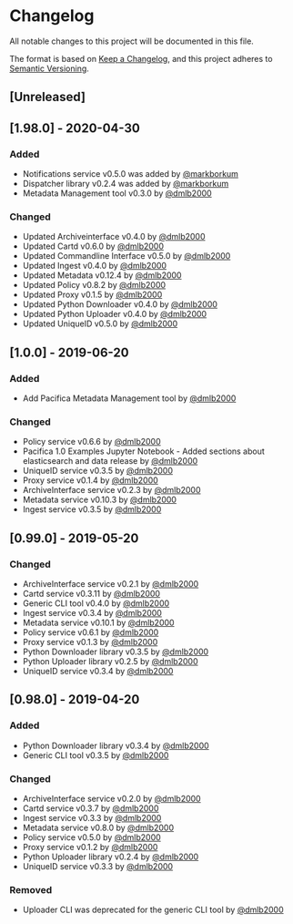 # Changelog
All notable changes to this project will be documented in this file.

The format is based on [Keep a Changelog](https://keepachangelog.com/en/1.0.0/),
and this project adheres to [Semantic Versioning](https://semver.org/spec/v2.0.0.html).

## [Unreleased]


## [1.98.0] - 2020-04-30
### Added
- Notifications service v0.5.0 was added by [@markborkum](https://github.com/markborkum)
- Dispatcher library v0.2.4 was added by [@markborkum](https://github.com/markborkum)
- Metadata Management tool v0.3.0 by [@dmlb2000](https://github.com/dmlb2000)

### Changed
- Updated Archiveinterface v0.4.0 by [@dmlb2000](https://github.com/dmlb2000)
- Updated Cartd v0.6.0 by [@dmlb2000](https://github.com/dmlb2000)
- Updated Commandline Interface v0.5.0 by [@dmlb2000](https://github.com/dmlb2000)
- Updated Ingest v0.4.0 by [@dmlb2000](https://github.com/dmlb2000)
- Updated Metadata v0.12.4 by [@dmlb2000](https://github.com/dmlb2000)
- Updated Policy v0.8.2 by [@dmlb2000](https://github.com/dmlb2000)
- Updated Proxy v0.1.5 by [@dmlb2000](https://github.com/dmlb2000)
- Updated Python Downloader v0.4.0 by [@dmlb2000](https://github.com/dmlb2000)
- Updated Python Uploader v0.4.0 by [@dmlb2000](https://github.com/dmlb2000)
- Updated UniqueID v0.5.0 by [@dmlb2000](https://github.com/dmlb2000)

## [1.0.0] - 2019-06-20
### Added
- Add Pacifica Metadata Management tool by [@dmlb2000](https://github.com/dmlb2000)

### Changed
- Policy service v0.6.6 by [@dmlb2000](https://github.com/dmlb2000)
- Pacifica 1.0 Examples Jupyter Notebook - Added sections about elasticsearch and data release by [@dmlb2000](https://github.com/dmlb2000)
- UniqueID service v0.3.5 by [@dmlb2000](https://github.com/dmlb2000)
- Proxy service v0.1.4 by [@dmlb2000](https://github.com/dmlb2000)
- ArchiveInterface service v0.2.3 by [@dmlb2000](https://github.com/dmlb2000)
- Metadata service v0.10.3 by [@dmlb2000](https://github.com/dmlb2000)
- Ingest service v0.3.5 by [@dmlb2000](https://github.com/dmlb2000)

## [0.99.0] - 2019-05-20
### Changed
- ArchiveInterface service v0.2.1 by [@dmlb2000](https://github.com/dmlb2000)
- Cartd service v0.3.11 by [@dmlb2000](https://github.com/dmlb2000)
- Generic CLI tool v0.4.0 by [@dmlb2000](https://github.com/dmlb2000)
- Ingest service v0.3.4 by [@dmlb2000](https://github.com/dmlb2000)
- Metadata service v0.10.1 by [@dmlb2000](https://github.com/dmlb2000)
- Policy service v0.6.1 by [@dmlb2000](https://github.com/dmlb2000)
- Proxy service v0.1.3 by [@dmlb2000](https://github.com/dmlb2000)
- Python Downloader library v0.3.5 by [@dmlb2000](https://github.com/dmlb2000)
- Python Uploader library v0.2.5 by [@dmlb2000](https://github.com/dmlb2000)
- UniqueID service v0.3.4 by [@dmlb2000](https://github.com/dmlb2000)

## [0.98.0] - 2019-04-20
### Added
- Python Downloader library v0.3.4 by [@dmlb2000](https://github.com/dmlb2000)
- Generic CLI tool v0.3.5 by [@dmlb2000](https://github.com/dmlb2000)

### Changed
- ArchiveInterface service v0.2.0 by [@dmlb2000](https://github.com/dmlb2000)
- Cartd service v0.3.7 by [@dmlb2000](https://github.com/dmlb2000)
- Ingest service v0.3.3 by [@dmlb2000](https://github.com/dmlb2000)
- Metadata service v0.8.0 by [@dmlb2000](https://github.com/dmlb2000)
- Policy service v0.5.0 by [@dmlb2000](https://github.com/dmlb2000)
- Proxy service v0.1.2 by [@dmlb2000](https://github.com/dmlb2000)
- Python Uploader library v0.2.4 by [@dmlb2000](https://github.com/dmlb2000)
- UniqueID service v0.3.3 by [@dmlb2000](https://github.com/dmlb2000)

### Removed
- Uploader CLI was deprecated for the generic CLI tool by [@dmlb2000](https://github.com/dmlb2000)
